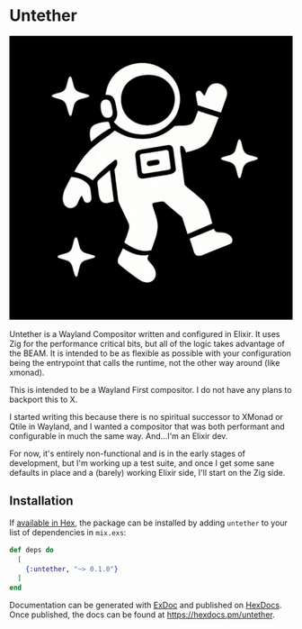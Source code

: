 # Untether

![Untether Logo](https://github.com/dtwiers/untether/blob/5b1fe31ab412803cbf200daada926eb011b9f7f5/Untether.png?raw=true, "Logo")

Untether is a Wayland Compositor written and configured in Elixir. It uses Zig for the performance critical bits,
but all of the logic takes advantage of the BEAM. It is intended to be as flexible as possible with your
configuration being the entrypoint that calls the runtime, not the other way around (like xmonad).

This is intended to be a Wayland First compositor. I do not have any plans to backport this to X.

I started writing this because there is no spiritual successor to XMonad or Qtile in Wayland, and I wanted
a compositor that was both performant and configurable in much the same way. And...I'm an Elixir dev.

For now, it's entirely non-functional and is in the early stages of development, but I'm working up a test
suite, and once I get some sane defaults in place and a (barely) working Elixir side, I'll start on the
Zig side.

## Installation

If [available in Hex](https://hex.pm/docs/publish), the package can be installed
by adding `untether` to your list of dependencies in `mix.exs`:

```elixir
def deps do
  [
    {:untether, "~> 0.1.0"}
  ]
end
```

Documentation can be generated with [ExDoc](https://github.com/elixir-lang/ex_doc)
and published on [HexDocs](https://hexdocs.pm). Once published, the docs can
be found at <https://hexdocs.pm/untether>.

